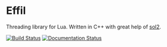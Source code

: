 # Effil
Threading library for Lua. Written in C++ with great help of [sol2](https://github.com/ThePhD/sol2).

[![Build Status](https://travis-ci.org/loud-hound/effil.svg?branch=master)](https://travis-ci.org/loud-hound/effil)
[![Documentation Status](https://readthedocs.org/projects/effil/badge/?version=latest)](http://effil.readthedocs.io/en/latest/?badge=latest)
